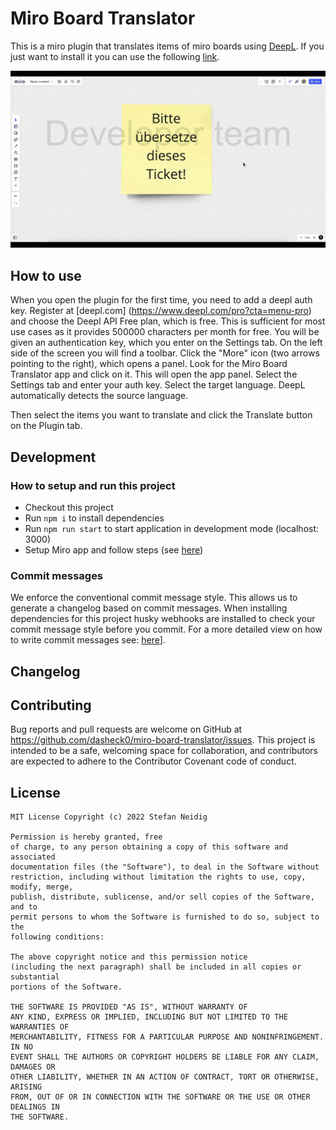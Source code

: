 # Miro Board Translator
<!-- section: Introduction -->
<!-- Describe briefly what your software is. What problem does it solve? At what target audience is it aimed? -->
This is a miro plugin that translates items of miro boards using [DeepL](https://deepl.com). If you just want to install it you can use the following [link](https://miro.com/oauth/authorize/?response_type=code&client_id=3458764525398176649&redirect_uri=%2Fconfirm-app-install%2F).

![showcase](art/showcase.gif)

## How to use
<!-- section: Overview -->
<!-- Give an architectural overview of your software. Is is interesting for other developers, who wants to catch on and want to developer features or fix bugs of your software. Do not go into too much detail. There are other documents for this. -->
When you open the plugin for the first time, you need to add a deepl auth key. Register at [deepl.com] (https://www.deepl.com/pro?cta=menu-pro) and choose the Deepl API Free plan, which is free. This is sufficient for most use cases as it provides 500000 characters per month for free. You will be given an authentication key, which you enter on the Settings tab. On the left side of the screen you will find a toolbar. Click the "More" icon (two arrows pointing to the right), which opens a panel. Look for the Miro Board Translator app and click on it. This will open the app panel. Select the Settings tab and enter your auth key. Select the target language. DeepL automatically detects the source language. 

Then select the items you want to translate and click the Translate button on the Plugin tab.

## Development
<!-- section: Development -->
<!-- If you software is developed within a team you shhould include this section. Describe how to setup thhe project. Include dependencies, conventions and other things to know in order to start developing. In short: After reading this section everyone should be able to develop this piece of software. -->
<!--
Possible subsections

### How to setup and run this project
### Commit messages
### How to publish a release
### Tests
-->

### How to setup and run this project
* Checkout this project
* Run `npm i` to install dependencies
* Run `npm run start` to start application in development mode (localhost: 3000)
* Setup Miro app and follow steps (see [here](https://developers.miro.com/docs/build-your-first-hello-world-app#step-2-create-a-developer-team-in-miro))

### Commit messages
We enforce the conventional commit message style. This allows us to generate a changelog based on commit messages. When installing dependencies for this project husky webhooks are installed to check your commit message style before you commit. For a more detailed view on how to write commit messages see: [here](https://www.conventionalcommits.org/en/v1.0.0/#summary)].

## Changelog
<!-- section: Changelog --> 
<!-- Describe that changes made to the software by version. Note that this should be done automatically. -->

## Contributing
<!-- section: Contributing -->
<!-- Describe what action one should take in order to contribute. Does a certain styleguide has to be adhered. How can one apply changes (i.e. push vs. pull request)? -->
Bug reports and pull requests are welcome on GitHub at https://github.com/dasheck0/miro-board-translator/issues. This project is intended to be a safe, welcoming space for collaboration, and contributors are expected to adhere to the Contributor Covenant code of conduct.

## License
<!-- section: License -->
<!-- Describe the license under which your software is published. Note that an unlicensed piece of software is most likely never used. So do not skip tihs part! -->
```
MIT License Copyright (c) 2022 Stefan Neidig

Permission is hereby granted, free
of charge, to any person obtaining a copy of this software and associated
documentation files (the "Software"), to deal in the Software without
restriction, including without limitation the rights to use, copy, modify, merge,
publish, distribute, sublicense, and/or sell copies of the Software, and to
permit persons to whom the Software is furnished to do so, subject to the
following conditions:

The above copyright notice and this permission notice
(including the next paragraph) shall be included in all copies or substantial
portions of the Software.

THE SOFTWARE IS PROVIDED "AS IS", WITHOUT WARRANTY OF
ANY KIND, EXPRESS OR IMPLIED, INCLUDING BUT NOT LIMITED TO THE WARRANTIES OF
MERCHANTABILITY, FITNESS FOR A PARTICULAR PURPOSE AND NONINFRINGEMENT. IN NO
EVENT SHALL THE AUTHORS OR COPYRIGHT HOLDERS BE LIABLE FOR ANY CLAIM, DAMAGES OR
OTHER LIABILITY, WHETHER IN AN ACTION OF CONTRACT, TORT OR OTHERWISE, ARISING
FROM, OUT OF OR IN CONNECTION WITH THE SOFTWARE OR THE USE OR OTHER DEALINGS IN
THE SOFTWARE.
```